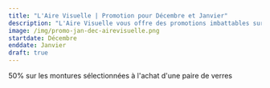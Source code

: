 ```yaml
---
title: "L'Aire Visuelle | Promotion pour Décembre et Janvier"
description: "L'Aire Visuelle vous offre des promotions imbattables sur tous produits de la vue."
image: /img/promo-jan-dec-airevisuelle.png
startdate: Décembre
enddate: Janvier
draft: true
---
```


50% sur les montures sélectionnées à l'achat d'une paire de verres